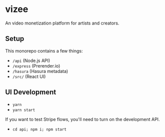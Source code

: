 # vizee

An video monetization platform for artists and creators.

## Setup

This monorepo contains a few things:

* `/api` (Node.js API)
* `/express` (Prerender.io)
* `/hasura` (Hasura metadata)
* `/src/` (React UI)

## UI Development

* `yarn`
* `yarn start`

If you want to test Stripe flows, you'll need to turn on the development API.

* `cd api; npm i; npm start`

